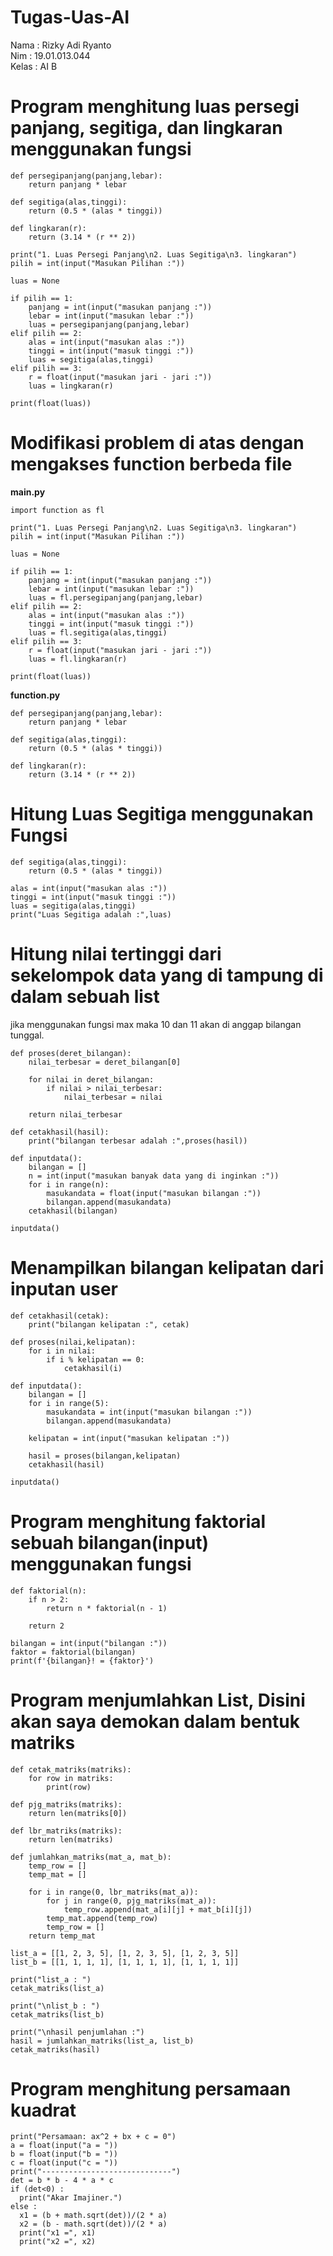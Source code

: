 # Tugas-Uas-AI

Nama  : Rizky Adi Ryanto<br>
Nim   : 19.01.013.044<br>
Kelas : AI B <br>

# Program menghitung luas persegi panjang, segitiga, dan lingkaran menggunakan fungsi

```
def persegipanjang(panjang,lebar):
    return panjang * lebar

def segitiga(alas,tinggi):
    return (0.5 * (alas * tinggi))

def lingkaran(r):
    return (3.14 * (r ** 2))

print("1. Luas Persegi Panjang\n2. Luas Segitiga\n3. lingkaran")
pilih = int(input("Masukan Pilihan :"))

luas = None

if pilih == 1:
    panjang = int(input("masukan panjang :"))
    lebar = int(input("masukan lebar :"))
    luas = persegipanjang(panjang,lebar)
elif pilih == 2:
    alas = int(input("masukan alas :"))
    tinggi = int(input("masuk tinggi :"))
    luas = segitiga(alas,tinggi)
elif pilih == 3:
    r = float(input("masukan jari - jari :"))
    luas = lingkaran(r)

print(float(luas))
```

# Modifikasi problem di atas dengan mengakses function berbeda file 

  <b> main.py </b>
```
import function as fl

print("1. Luas Persegi Panjang\n2. Luas Segitiga\n3. lingkaran")
pilih = int(input("Masukan Pilihan :"))

luas = None

if pilih == 1:
    panjang = int(input("masukan panjang :"))
    lebar = int(input("masukan lebar :"))
    luas = fl.persegipanjang(panjang,lebar)
elif pilih == 2:
    alas = int(input("masukan alas :"))
    tinggi = int(input("masuk tinggi :"))
    luas = fl.segitiga(alas,tinggi)
elif pilih == 3:
    r = float(input("masukan jari - jari :"))
    luas = fl.lingkaran(r)

print(float(luas))
```

<b> function.py </b>
```
def persegipanjang(panjang,lebar):
    return panjang * lebar

def segitiga(alas,tinggi):
    return (0.5 * (alas * tinggi))

def lingkaran(r):
    return (3.14 * (r ** 2))
```

# Hitung Luas Segitiga menggunakan Fungsi
```
def segitiga(alas,tinggi):
    return (0.5 * (alas * tinggi))

alas = int(input("masukan alas :"))
tinggi = int(input("masuk tinggi :"))
luas = segitiga(alas,tinggi)
print("Luas Segitiga adalah :",luas)
```

# Hitung nilai tertinggi dari sekelompok data yang di tampung di dalam sebuah list

jika menggunakan fungsi max maka 10 dan 11 akan di anggap bilangan tunggal.
```
def proses(deret_bilangan):
    nilai_terbesar = deret_bilangan[0]

    for nilai in deret_bilangan:
        if nilai > nilai_terbesar:
            nilai_terbesar = nilai

    return nilai_terbesar
 
def cetakhasil(hasil):
    print("bilangan terbesar adalah :",proses(hasil))       

def inputdata():
    bilangan = []
    n = int(input("masukan banyak data yang di inginkan :"))
    for i in range(n):
        masukandata = float(input("masukan bilangan :"))
        bilangan.append(masukandata)
    cetakhasil(bilangan)
    
inputdata()
```

# Menampilkan bilangan kelipatan dari inputan user
```
def cetakhasil(cetak):
    print("bilangan kelipatan :", cetak)

def proses(nilai,kelipatan):
    for i in nilai:
        if i % kelipatan == 0:
            cetakhasil(i)
            
def inputdata():
    bilangan = []
    for i in range(5):
        masukandata = int(input("masukan bilangan :"))
        bilangan.append(masukandata)

    kelipatan = int(input("masukan kelipatan :"))
    
    hasil = proses(bilangan,kelipatan)
    cetakhasil(hasil)
    
inputdata()
```

# Program menghitung faktorial sebuah bilangan(input) menggunakan fungsi 

```
def faktorial(n):
    if n > 2:
        return n * faktorial(n - 1)
    
    return 2

bilangan = int(input("bilangan :"))
faktor = faktorial(bilangan)
print(f'{bilangan}! = {faktor}')
```

# Program menjumlahkan List, Disini akan saya demokan dalam bentuk matriks
```
def cetak_matriks(matriks):
    for row in matriks:
        print(row)
 
def pjg_matriks(matriks):
    return len(matriks[0])
 
def lbr_matriks(matriks):
    return len(matriks)
 
def jumlahkan_matriks(mat_a, mat_b):
    temp_row = []
    temp_mat = []
 
    for i in range(0, lbr_matriks(mat_a)):
        for j in range(0, pjg_matriks(mat_a)):
            temp_row.append(mat_a[i][j] + mat_b[i][j])
        temp_mat.append(temp_row)
        temp_row = []
    return temp_mat
 
list_a = [[1, 2, 3, 5], [1, 2, 3, 5], [1, 2, 3, 5]]
list_b = [[1, 1, 1, 1], [1, 1, 1, 1], [1, 1, 1, 1]]
 
print("list_a : ")
cetak_matriks(list_a)
 
print("\nlist_b : ")
cetak_matriks(list_b)
 
print("\nhasil penjumlahan :")
hasil = jumlahkan_matriks(list_a, list_b)
cetak_matriks(hasil)
```
# Program menghitung persamaan kuadrat
```
print("Persamaan: ax^2 + bx + c = 0")
a = float(input("a = "))
b = float(input("b = "))
c = float(input("c = "))
print("-----------------------------")
det = b * b - 4 * a * c
if (det<0) :
  print("Akar Imajiner.")
else :
  x1 = (b + math.sqrt(det))/(2 * a)
  x2 = (b - math.sqrt(det))/(2 * a)
  print("x1 =", x1)
  print("x2 =", x2)
```
